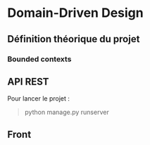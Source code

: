 # Domain-Driven Design

## Définition théorique du projet

### Bounded contexts


## API REST
Pour lancer le projet :
> python manage.py runserver

## Front 
